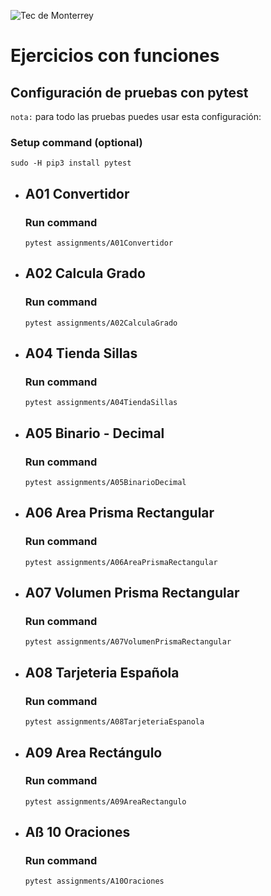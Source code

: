 ![Tec de Monterrey](images/logotecmty.png)
# Ejercicios con funciones

## Configuración de pruebas con **pytest**

`nota:` para todo las pruebas puedes usar esta configuración:
### Setup command (optional)
```
sudo -H pip3 install pytest
```

- ## A01 Convertidor
    ### Run command
    ```
    pytest assignments/A01Convertidor
    ```

- ## A02 Calcula Grado
    ### Run command
    ```
    pytest assignments/A02CalculaGrado
    ```

- ## A04 Tienda Sillas
    ### Run command
    ```
    pytest assignments/A04TiendaSillas
    ```

- ## A05 Binario - Decimal
    ### Run command
    ```
    pytest assignments/A05BinarioDecimal
    ```

- ## A06 Area Prisma Rectangular
    ### Run command
    ```
    pytest assignments/A06AreaPrismaRectangular
    ```

- ## A07 Volumen Prisma Rectangular
    ### Run command
    ```
    pytest assignments/A07VolumenPrismaRectangular
    ```

- ## A08 Tarjeteria Española
    ### Run command
    ```
    pytest assignments/A08TarjeteriaEspanola
    ```

- ## A09 Area Rectángulo
    ### Run command
    ```
    pytest assignments/A09AreaRectangulo
    ```

- ## Aß 10 Oraciones
    ### Run command
    ```
    pytest assignments/A10Oraciones
    ```

